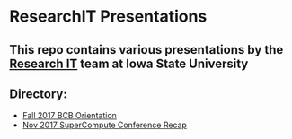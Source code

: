 # ResearchIT Presentations

## This repo contains various presentations by the [Research IT](http://rit.las.iastate.edu) team at Iowa State University

## Directory:
* [Fall 2017 BCB Orientation](http://researchit.github.io/RIT-Presentations/BCBOrientation-Fall2017/Orientation-20170816.html)
* [Nov 2017 SuperCompute Conference Recap](http://researchit.github.io/RIT-Presentations/sc17-recap/index.html)
